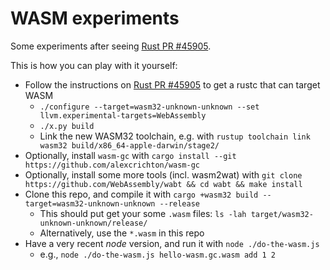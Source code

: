 # WASM experiments

Some experiments after seeing [Rust PR #45905].

This is how you can play with it yourself:

- Follow the instructions on [Rust PR #45905] to get a rustc that can target WASM
  - `./configure --target=wasm32-unknown-unknown --set llvm.experimental-targets=WebAssembly`
  - `./x.py build`
  - Link the new WASM32 toolchain, e.g. with `rustup toolchain link wasm32 build/x86_64-apple-darwin/stage2/`
- Optionally, install `wasm-gc` with `cargo install --git https://github.com/alexcrichton/wasm-gc`
- Optionally, install some more tools (incl. wasm2wat) with `git clone https://github.com/WebAssembly/wabt && cd wabt && make install`
- Clone this repo, and compile it with `cargo +wasm32 build --target=wasm32-unknown-unknown --release`
  - This should put get your some `.wasm` files: `ls -lah target/wasm32-unknown-unknown/release/`
  - Alternatively, use the `*.wasm` in this repo
- Have a very recent _node_ version, and run it with `node ./do-the-wasm.js`
  - e.g., `node ./do-the-wasm.js hello-wasm.gc.wasm add 1 2`

[Rust PR #45905]: https://github.com/rust-lang/rust/pull/45905
